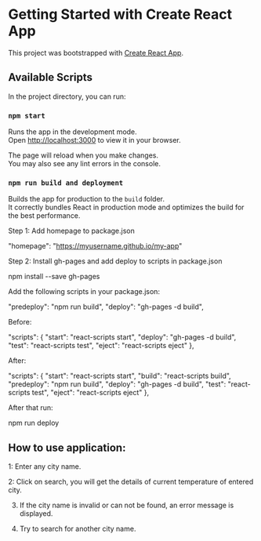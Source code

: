 # Getting Started with Create React App

This project was bootstrapped with [Create React App](https://github.com/facebook/create-react-app).

## Available Scripts

In the project directory, you can run:

### `npm start`

Runs the app in the development mode.\
Open [http://localhost:3000](http://localhost:3000) to view it in your browser.

The page will reload when you make changes.\
You may also see any lint errors in the console.

### `npm run build and deployment`

Builds the app for production to the `build` folder.\
It correctly bundles React in production mode and optimizes the build for the best performance.

Step 1: Add homepage to package.json

"homepage": "https://myusername.github.io/my-app"

Step 2: Install gh-pages and add deploy to scripts in package.json

npm install --save gh-pages

Add the following scripts in your package.json:

"predeploy": "npm run build",
"deploy": "gh-pages -d build",

Before:

  "scripts": {
    "start": "react-scripts start",
    "deploy": "gh-pages -d build",
    "test": "react-scripts test",
    "eject": "react-scripts eject"
  },

  After:

  "scripts": {
    "start": "react-scripts start",
    "build": "react-scripts build",
    "predeploy": "npm run build",
    "deploy": "gh-pages -d build",
    "test": "react-scripts test",
    "eject": "react-scripts eject"
  },

After that run:

  npm run deploy

## How to use application:

1: Enter any city name.

2: Click on search, you will get the details of current temperature of entered city.

3. If the city name is invalid or can not be found, an error message is displayed.

4. Try to search for another city name.



